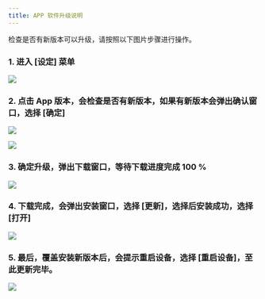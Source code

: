 ```yaml
---
title: APP 软件升级说明
---
```

检查是否有新版本可以升级，请按照以下图片步骤进行操作。

### 1. 进入 [设定] 菜单

![](https://img.picui.cn/free/2024/06/25/667ac57fdb6f7.png)

### 2. 点击 App 版本，会检查是否有新版本，如果有新版本会弹出确认窗口，选择 [确定]

![](https://img.picui.cn/free/2024/06/25/667ac57fa99bb.jpg)

![](https://img.picui.cn/free/2024/06/25/667ac57f79024.jpg)

### 3. 确定升级，弹出下载窗口，等待下载进度完成 100 %

![](https://img.picui.cn/free/2024/06/25/667ac57f8ba32.png)

### 4. 下载完成，会弹出安装窗口，选择 [更新]，选择后安装成功，选择 [打开]

![](https://img.picui.cn/free/2024/06/25/667ac57f758af.jpg)

### 5. 最后，覆盖安装新版本后，会提示重启设备，选择 [重启设备]，至此更新完毕。

![](https://img.picui.cn/free/2024/06/25/667ac5902d19d.jpg)


